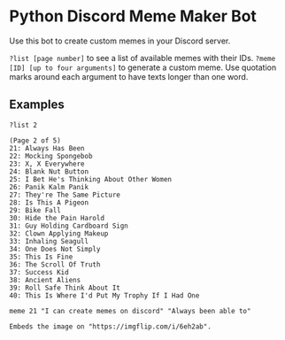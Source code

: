 # Python Discord Meme Maker Bot 
Use this bot to create custom memes in your Discord server.

`?list [page number]` to see a list of available memes with their IDs.
`?meme [ID] [up to four arguments]` to generate a custom meme. Use quotation marks around each argument to have texts longer than one word.

## Examples

`?list 2`

    (Page 2 of 5)
    21: Always Has Been
    22: Mocking Spongebob
    23: X, X Everywhere
    24: Blank Nut Button
    25: I Bet He's Thinking About Other Women
    26: Panik Kalm Panik
    27: They're The Same Picture
    28: Is This A Pigeon
    29: Bike Fall
    30: Hide the Pain Harold
    31: Guy Holding Cardboard Sign
    32: Clown Applying Makeup
    33: Inhaling Seagull
    34: One Does Not Simply
    35: This Is Fine
    36: The Scroll Of Truth
    37: Success Kid
    38: Ancient Aliens
    39: Roll Safe Think About It
    40: This Is Where I'd Put My Trophy If I Had One


`meme 21 "I can create memes on discord" "Always been able to"`

    Embeds the image on "https://imgflip.com/i/6eh2ab".